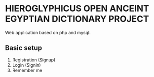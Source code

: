 # HIEROGLYPHICUS OPEN ANCEINT EGYPTIAN DICTIONARY PROJECT

Web application based on php and mysql.

##  Basic setup

1) Registration (Signup)
2) Login (Signin)
3) Remember me
